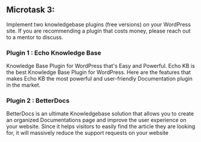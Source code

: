 ## Microtask 3:

Implement two knowledgebase plugins (free versions) on your WordPress site. If you are recommending a plugin that costs money, please reach out to a mentor to discuss.


### Plugin 1 : Echo Knowledge Base

Knowledge Base Plugin for WordPress that's Easy and Powerful. Echo KB is the best Knowledge Base Plugin for WordPress. Here are the features that makes Echo KB the most powerful and user-friendly Documentation plugin in the market.

### Plugin 2 : BetterDocs

BetterDocs is an ultimate Knowledgebase solution that allows you to create an organized Documentations page and improve the user experience on your website. Since it helps visitors to easily find the article they are looking for, it will massively reduce the support requests on your website